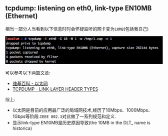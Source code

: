 ## tcpdump: listening on eth0, link-type EN10MB (Ethernet)

相当一部分人当看到以下信息时时会怀疑监听的网卡变为`10MB`(包括我自己)

![tcpdump-en10](/imgs/tcpdump-en10.jpeg)

可以参考以下两篇文章:
- [维基百科 - 以太网](https://zh.wikipedia.org/wiki/以太网)
- [TCPDUMP - LINK-LAYER HEADER TYPES](https://www.tcpdump.org/linktypes.html)

综上:
* 以太网是目前的应用最广泛的局域网技术,经历了10Mbps、1000Mbps、1Gbps等阶段.`IEEE 802.3`对此做了一系列规范和定义.
* 显示link-type EN10MB是历史原因导致(the 10MB in the DLT_ name is historica)
